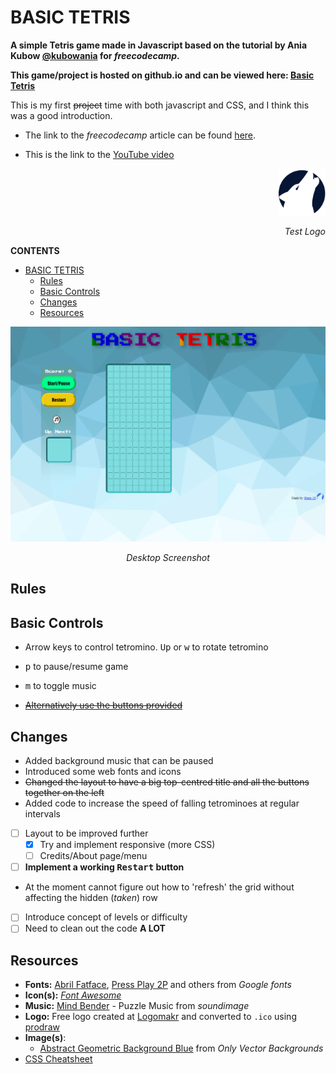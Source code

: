 # BASIC TETRIS
**A simple Tetris game made in Javascript based on the tutorial by Ania Kubow [@kubowania](https://github.com/kubowania) for *freecodecamp*.** 






**This game/project is hosted on github.io and can be viewed here: [Basic Tetris](https://mtc-20.github.io/Tetris_js/)**




This is my first ~~project~~ time with both javascript and CSS, and I think this was a good introduction.
- The link to the *freecodecamp* article can be found [here](https://www.freecodecamp.org/news/learn-javascript-by-creating-a-tetris-game/).

- This is the link to the [YouTube video](https://www.youtube.com/watch?v=rAUn1Lom6dw)

<p align="right"> <img src='images/LogoMakr_0nVUmr.png' width='75px'> </p> <p align="right"><em>Test Logo</em> </p>

**CONTENTS**
- [BASIC TETRIS](#basic-tetris)
  - [Rules](#rules)
  - [Basic Controls](#basic-controls)
  - [Changes](#changes)
  - [Resources](#resources)

<p align="center"> <img src='images/screen.png'> </p> <p align="center"><em>Desktop Screenshot</em> </p>

## Rules



## Basic Controls
- Arrow keys to control tetromino. <kbd>Up</kbd> or <kbd>w</kbd> to rotate tetromino
- <kbd>p</kbd> to pause/resume game
- <kbd>m</kbd> to toggle music



- ~~<u>Alternatively use the buttons provided </u>~~

## Changes
- Added background music that can be paused
- Introduced some web fonts and icons
- ~~Changed the layout to have a big top-centred title and all the buttons together on the left~~ 
- Added code to increase the speed of falling tetrominoes at regular intervals
- [ ] Layout to be improved further
    - [x] Try and implement responsive (more CSS)
    - [ ] Credits/About page/menu
- [ ] **Implement a working <kbd>Restart</kbd> button**
 - At the moment cannot figure out how to 'refresh' the grid without affecting the hidden (*taken*) row
- [ ] Introduce concept of levels or difficulty
- [ ] Need to clean out the code **A LOT**

## Resources
- **Fonts:** [Abril Fatface](https://fonts.google.com/specimen/Abril+Fatface), [Press Play 2P](https://fonts.google.com/specimen/Press+Start+2P?category=Serif,Sans+Serif,Display,Monospace#pairings) and others from *Google fonts*
- **Icon(s):** *[Font Awesome](https://fontawesome.com/start)*
- **Music:** [Mind Bender](https://soundimage.org/puzzle-music/) - Puzzle Music from *soundimage*
- **Logo:** Free logo created at [Logomakr](https://logomakr.com/) and converted to `.ico` using [prodraw](http://www.prodraw.net/favicon/generator.php)
- **Image(s)**: 
    - [Abstract Geometric Background Blue](https://onlyvectorbackgrounds.com/abstract-geometric-background-blue/) from *Only Vector Backgrounds*
- [CSS Cheatsheet](https://www.w3schools.com/css/default.asp)